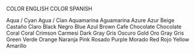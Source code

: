 
COLOR ENGLISH                   COLOR SPANISH

Aqua / Cyan                     Agua / Cian
Aquamarina                      Aguamarina
Azure                           Azur
Beige                           Castaño Claro
Black                           Negro
Blue                            Azul
Brown                           Cafe
Chocolate                       Chocolate
Coral                           Coral
Crimson                         Carmesi
Dark Gray                       Gris Oscuro
Gold                            Oro
Gray                            Gris   
Green                           Verde
Orange                          Naranja
Pink                            Rosado
Purple                          Morado
Red                             Rojo
Yellow                          Amarillo
                  